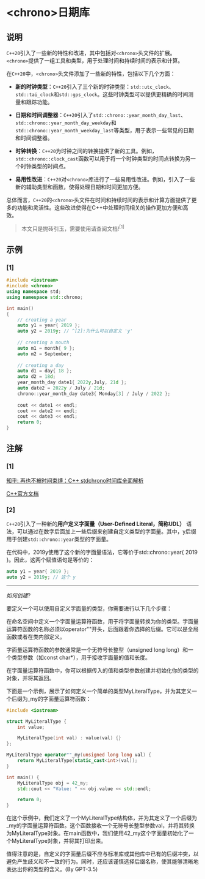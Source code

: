 # <chrono\>日期库
## 说明
`C++20`引入了一些新的特性和改进，其中包括对`<chrono>`头文件的扩展。 `<chrono>`提供了一组工具和类型，用于处理时间和持续时间的表示和计算。

在`C++20`中，`<chrono>`头文件添加了一些新的特性，包括以下几个方面：

- **新的时钟类型**：`C++20`引入了三个新的时钟类型：`std::utc_clock`、`std::tai_clock`和`std::gps_clock`。这些时钟类型可以提供更精确的时间测量和跟踪功能。

- **日期和时间调整器**：`C++20`引入了`std::chrono::year_month_day_last`、`std::chrono::year_month_day_weekday`和`std::chrono::year_month_weekday_last`等类型，用于表示一些常见的日期和时间调整器。

- **时钟转换**：`C++20`为时钟之间的转换提供了新的工具。例如，`std::chrono::clock_cast`函数可以用于将一个时钟类型的时间点转换为另一个时钟类型的时间点。

- **易用性改进**：`C++20`对`<chrono>`库进行了一些易用性改进。例如，引入了一些新的辅助类型和函数，使得处理日期和时间更加方便。

总体而言，`C++20`的`<chrono>`头文件在时间和持续时间的表示和计算方面提供了更多的功能和灵活性。这些改进使得在C++中处理时间相关的操作更加方便和高效。

> 本文只是抛砖引玉，需要使用请查阅文档!<sup>[1]</sup>

## 示例
### [1]

```C++
#include <iostream>
#include <chrono>
using namespace std;
using namespace std::chrono;

int main()
{
    // creating a year
    auto y1 = year{ 2019 };
    auto y2 = 2019y; // ^[2]:为什么可以自定义 'y'
  
    // creating a mouth
    auto m1 = month{ 9 };
    auto m2 = September;
  
    // creating a day
    auto d1 = day{ 18 };
    auto d2 = 18d;
    year_month_day date1{ 2022y,July, 21d };
    auto date2 = 2022y / July / 21d;
    chrono::year_month_day date3{ Monday[3] / July / 2022 };
  
    cout << date1 << endl;
    cout << date2 << endl;
    cout << date3 << endl;
    return 0;
}
```

## 注解
### [1]

[知乎: 再也不被时间束缚：C++ stdchrono时间库全面解析](https://zhuanlan.zhihu.com/p/662738124)

[C++官方文档](https://zh.cppreference.com/w/cpp/chrono)

### [2]
`C++20`引入了一种新的**用户定义字面量（User-Defined Literal，简称UDL）** 语法，可以通过在数字后面加上一些后缀来创建自定义类型的字面量。其中，y后缀用于创建`std::chrono::year`类型的字面量。

在代码中，2019y使用了这个新的字面量语法，它等价于std::chrono::year{ 2019 }。因此，这两个赋值语句是等价的：

```C++
auto y1 = year{ 2019 };
auto y2 = 2019y; // 这个 y
```
---
$如何创建?$

要定义一个可以使用自定义字面量的类型，你需要进行以下几个步骤：

在命名空间中定义一个字面量运算符函数，用于将字面量转换为你的类型。字面量运算符函数的名称必须以operator""开头，后面跟着你选择的后缀。它可以是全局函数或者在类内部定义。

字面量运算符函数的参数通常是一个无符号长整型（unsigned long long）和一个类型参数（如const char*），用于接收字面量的值和长度。

在字面量运算符函数中，你可以根据传入的值和类型参数创建并初始化你的类型的对象，并将其返回。

下面是一个示例，展示了如何定义一个简单的类型MyLiteralType，并为其定义一个后缀为_my的字面量运算符函数：

```C++
#include <iostream>

struct MyLiteralType {
    int value;

    MyLiteralType(int val) : value(val) {}
};

MyLiteralType operator""_my(unsigned long long val) {
    return MyLiteralType(static_cast<int>(val));
}

int main() {
    MyLiteralType obj = 42_my;
    std::cout << "Value: " << obj.value << std::endl;

    return 0;
}
```

在这个示例中，我们定义了一个MyLiteralType结构体，并为其定义了一个后缀为_my的字面量运算符函数。这个函数接收一个无符号长整型参数val，并将其转换为MyLiteralType对象。在main函数中，我们使用42_my这个字面量初始化了一个MyLiteralType对象，并将其打印出来。

值得注意的是，自定义的字面量后缀不应与标准库或其他库中已有的后缀冲突，以避免产生歧义和不一致的行为。同时，还应该谨慎选择后缀名称，使其能够清晰地表达出你的类型的含义。(By GPT-3.5)